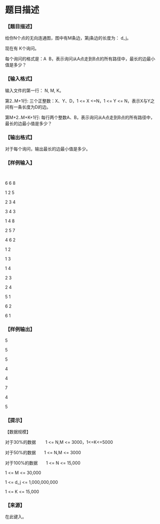 # 题目描述


<h3>
【题目描述】
</h3>
<p>
给你N个点的无向连通图，图中有M条边，第j条边的长度为： d_j。
</p>
<p>
现在有 K个询问。
</p>
<p>
每个询问的格式是：A  B，表示询问从A点走到B点的所有路径中，最长的边最小值是多少？
</p>
<h3>
【输入格式】
</h3>
<p>
输入文件的第一行： N, M, K。
</p>
<p>
第2..M+1行: 三个正整数：X、Y、D，1 &lt;= X &lt;=N，1 &lt;= Y &lt;= N，表示X与Y之间有一条长度为D的边。
</p>
<p>
第M+2..M+K+1行: 每行两个整数A、B，表示询问从A点走到B点的所有路径中，最长的边最小值是多少？
</p>
<h3>
【输出格式】
</h3>
<p>
对于每个询问，输出最长的边最小值是多少。
</p>
<h3>
【样例输入】<br/>
</h3>
<p>
<br/>
</p>
<p>
6 6 8
</p>
<p>
1 2 5
</p>
<p>
2 3 4
</p>
<p>
3 4 3
</p>
<p>
1 4 8
</p>
<p>
2 5 7
</p>
<p>
4 6 2
</p>
<p>
1 2
</p>
<p>
1 3
</p>
<p>
1 4
</p>
<p>
2 3
</p>
<p>
2 4
</p>
<p>
5 1
</p>
<p>
6 2
</p>
<p>
6 1
</p>
<h3>
【样例输出】
</h3>
<p>
5
</p>
<p>
5
</p>
<p>
5
</p>
<p>
4
</p>
<p>
4
</p>
<p>
7
</p>
<p>
4
</p>
<p>
5
</p>
<h3>
【提示】
</h3>
<p>
【数据规模】
</p>
<p>
对于30%的数据        1 &lt;= N,M &lt;= 3000，1&lt;=K&lt;=5000
</p>
<p>
对于50%的数据       1 &lt;= N,M &lt;= 3000
</p>
<p>
对于100%的数据       1 &lt;= N &lt;= 15,000
</p>
<p>
1 &lt;= M &lt;= 30,000
</p>
<p>
1 &lt;= d_j &lt;= 1,000,000,000
</p>
<p>
1 &lt;= K &lt;= 15,000
</p>
<h3>
【来源】
</h3>
<p>
在此键入。
</p>
